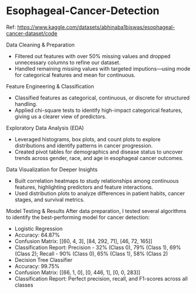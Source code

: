 # Esophageal-Cancer-Detection

Ref: https://www.kaggle.com/datasets/abhinaba1biswas/esophageal-cancer-dataset/code

Data Cleaning & Preparation 
- Filtered out features with over 50% missing values and dropped unnecessary columns to refine our dataset. 
- Handled remaining missing values with targeted imputions—using mode for categorical features and mean for continuous.

Feature Engineering & Classification 
- Classified features as categorical, continuous, or discrete for structured handling. 
- Applied chi-square tests to identify high-impact categorical features, giving us a clearer view of predictors.

Exploratory Data Analysis (EDA) 
- Leveraged histograms, box plots, and count plots to explore distributions and identify patterns in cancer progression. 
- Created pivot tables for demographics and disease status to uncover trends across gender, race, and age in esophageal cancer outcomes.

Data Visualization for Deeper Insights 
- Built correlation heatmaps to study relationships among continuous features, highlighting predictors and feature interactions. 
- Used distribution plots to analyze differences in patient habits, cancer stages, and survival metrics.

Model Testing & Results 
After data preparation, I tested several algorithms to identify the best-performing model for cancer detection:
- Logistic Regression
 - Accuracy: 64.87%
 - Confusion Matrix: [[60, 4, 3], [84, 292, 71], [46, 72, 165]]
 - Classification Report: Precision - 32% (Class 0), 79% (Class 1), 69% (Class 2); Recall - 90% (Class 0), 65% (Class 1), 58% (Class 2)
- Decision Tree Classifier
 - Accuracy: 99.75%
 - Confusion Matrix: [[66, 1, 0], [0, 446, 1], [0, 0, 283]]
 - Classification Report: Perfect precision, recall, and F1-scores across all classes
